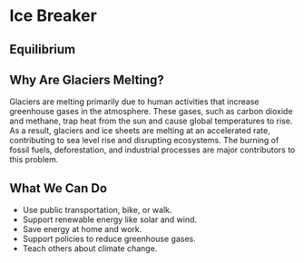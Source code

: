 <!DOCTYPE html>
<html>
<head>
    <title>Ice Breaker</title>
</head>
<body>
    <h1>Ice Breaker</h1>
    <h2>Equilibrium</h2>
    <h2>Why Are Glaciers Melting?</h2>
    <p>Glaciers are melting primarily due to human activities that increase greenhouse gases in the atmosphere. These gases, such as carbon dioxide and methane, trap heat from the sun and cause global temperatures to rise. As a result, glaciers and ice sheets are melting at an accelerated rate, contributing to sea level rise and disrupting ecosystems. The burning of fossil fuels, deforestation, and industrial processes are major contributors to this problem.</p>
    <h2>What We Can Do</h2>
    <ul>
        <li>Use public transportation, bike, or walk.</li>
        <li>Support renewable energy like solar and wind.</li>
        <li>Save energy at home and work.</li>
        <li>Support policies to reduce greenhouse gases.</li>
        <li>Teach others about climate change.</li>
    </ul>
</body>
</html>
